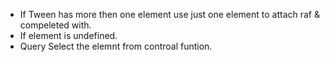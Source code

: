 - If Tween has more then one element use just one element to attach raf & compeleted with.
- If element is undefined.
- Query Select the elemnt from controal funtion.
